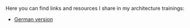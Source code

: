 Here you can find links and resources I share in my architecture trainings:

- [German version](./README_DE.md)
